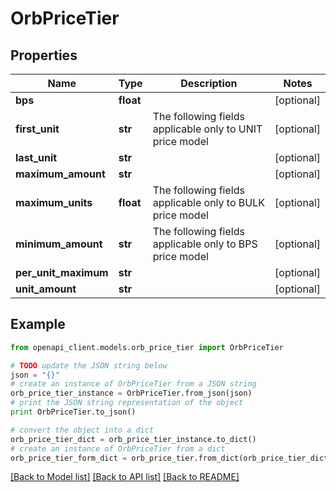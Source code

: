 # OrbPriceTier


## Properties
Name | Type | Description | Notes
------------ | ------------- | ------------- | -------------
**bps** | **float** |  | [optional] 
**first_unit** | **str** | The following fields applicable only to UNIT price model | [optional] 
**last_unit** | **str** |  | [optional] 
**maximum_amount** | **str** |  | [optional] 
**maximum_units** | **float** | The following fields applicable only to BULK price model | [optional] 
**minimum_amount** | **str** | The following fields applicable only to BPS price model | [optional] 
**per_unit_maximum** | **str** |  | [optional] 
**unit_amount** | **str** |  | [optional] 

## Example

```python
from openapi_client.models.orb_price_tier import OrbPriceTier

# TODO update the JSON string below
json = "{}"
# create an instance of OrbPriceTier from a JSON string
orb_price_tier_instance = OrbPriceTier.from_json(json)
# print the JSON string representation of the object
print OrbPriceTier.to_json()

# convert the object into a dict
orb_price_tier_dict = orb_price_tier_instance.to_dict()
# create an instance of OrbPriceTier from a dict
orb_price_tier_form_dict = orb_price_tier.from_dict(orb_price_tier_dict)
```
[[Back to Model list]](../README.md#documentation-for-models) [[Back to API list]](../README.md#documentation-for-api-endpoints) [[Back to README]](../README.md)



